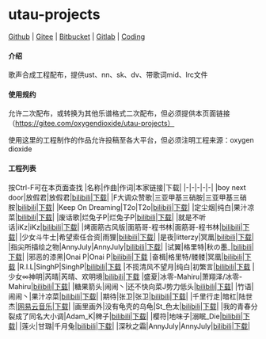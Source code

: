 # utau-projects

[Github](https://github.com/oxygen-dioxide/utau-projects) | 
[Gitee](https://gitee.com/oxygendioxide/utau-projects) | 
[Bitbucket](https://bitbucket.org/oxygendioxide/utau-projects/) | 
[Gitlab](https://gitlab.com/oxygen-dioxide/utau-projects) | 
[Coding](https://oxygen-dioxide.coding.net/public/1/utau-projects/git/files)

#### 介绍
歌声合成工程配布，提供ust、nn、sk、dv、带歌词mid、lrc文件

#### 使用规约
允许二次配布，或转换为其他乐谱格式二次配布，但必须提供本页面链接（https://gitee.com/oxygendioxide/utau-projects）

使用这里的工程制作的作品允许投稿至各大平台，但必须注明工程来源：oxygen dioxide

#### 工程列表
按Ctrl-F可在本页面查找
|名称|作曲|作词|本家链接|下载|
|-|-|-|-|-|
|boy next door|放假君|放假君|[bilibili](https://www.bilibili.com/video/av26327977)|[下载](./boy%20next%20door)|
|F大调众赞歌|三亚甲基三硝胺|三亚甲基三硝胺|[bilibili](https://www.bilibili.com/video/av39884712)|[下载](./F%E5%A4%A7%E8%B0%83%E4%BC%97%E8%B5%9E%E6%AD%8C)|
|Keep On Dreaming|T2o|T2o|[bilibili](https://www.bilibili.com/video/av3495177)|[下载](./Keep%20On%20Dreaming)|
|定尘烟|纯白|果汁凉菜|[bilibili](https://www.bilibili.com/video/av18125546)|[下载](./%E5%AE%9A%E5%B0%98%E7%83%9F)|
|废话歌|烂兔子P|烂兔子P|[bilibili](https://www.bilibili.com/video/av602062)|[下载](./%E5%BA%9F%E8%AF%9D%E6%AD%8C)|
|就是不听话|iKz|iKz|[bilibili](https://www.bilibili.com/video/av14969866)|[下载](./%E5%B0%B1%E6%98%AF%E4%B8%8D%E5%90%AC%E8%AF%9D)|
|烤面筋古风版|面筋哥-程书林|面筋哥-程书林|[bilibili](https://www.bilibili.com/video/av23004780)|[下载](./%E7%83%A4%E9%9D%A2%E7%AD%8B%E5%8F%A4%E9%A3%8E%E7%89%88)|
|少女斗牛士|希望索任合资|雨狸|[bilibili](https://www.bilibili.com/video/av8370772)|[下载](./%E5%B0%91%E5%A5%B3%E6%96%97%E7%89%9B%E5%A3%AB)|
|是夜|litterzy|冥凰|[bilibili](https://www.bilibili.com/video/av8072755)|[下载](./%E6%98%AF%E5%A4%9C)|
|指尖所描绘之物|AnnyJuly|AnnyJuly|[bilibili](https://www.bilibili.com/video/av54764560)|[下载](./%E6%8C%87%E5%B0%96%E6%89%80%E6%8F%8F%E7%BB%98%E4%B9%8B%E7%89%A9)|
|试翼|格里特|秋の墨_|[bilibili](https://www.bilibili.com/video/BV1ZK4y1b7Vk)|[下载](./%E8%AF%95%E7%BF%BC)|
|邪恶的漆黑|Onai P|Onai P|[bilibili](https://www.bilibili.com/video/BV1np4y1D7ws)|[下载](./%E9%82%AA%E6%81%B6%E7%9A%84%E6%BC%86%E9%BB%91)
|奋楫|格里特/髅髅|冥凰|[bilibili](https://www.bilibili.com/video/BV1xJ411x754)|[下载](./%E5%A5%8B%E6%A5%AB)
|R.I.L|SinghP|SinghP|[bilibili](https://www.bilibili.com/video/BV1EA411e7mL)|[下载](./RIL)
|不揽清风不望月|纯白|初繁言|[bilibili](https://www.bilibili.com/video/BV1Fp4y1S7vd)|[下载](./%E4%B8%8D%E6%8F%BD%E6%B8%85%E9%A3%8E%E4%B8%8D%E6%9C%9B%E6%9C%88)
|少女∞神明|芮晴|芮晴、欢明境|[bilibili](https://www.bilibili.com/video/BV1Ch411o7MZ)|[下载](./%E5%B0%91%E5%A5%B3%E7%A5%9E%E6%98%8E)
|盛夏|冰零-Mahiru|萧翔泽/冰零-Mahiru|[bilibili](https://www.bilibili.com/video/av201773213)|[下载](./%E7%9B%9B%E5%A4%8F)|
|糖果箭头|闹闹丶|还不快向菜J势力低头|[bilibili](https://www.bilibili.com/video/av584586390)|[下载](./糖果箭头)|
|竹语|闹闹丶|果汁凉菜|[bilibili](https://www.bilibili.com/video/av969746070)|[下载](./竹语)|
|期待|张卫|张卫|[bilibili](https://www.bilibili.com/video/av457733605)|[下载](./期待)|
|千里行走|暗杠|陆世杰|[网易云音乐](https://music.163.com/#/song?id=1385144622)|[下载](./千里行走)|
|画里画外|没有龟壳的乌龟|St_色太|[bilibili](https://www.bilibili.com/video/av801130122)|[下载](./画里画外)|
|我的青春分裂成了同名大小调|Adam_K|稗子|[bilibili](https://www.bilibili.com/video/av288981835)|[下载](./我的青春分裂成了同名大小调)|
|樱符|地味子|溺眠_Die|[bilibili](https://www.bilibili.com/video/av629052772)|[下载](./樱符)|
|莲火|甘璐|千月兔|[bilibili](https://www.bilibili.com/video/BV1Ky4y137Dw)|[下载](./莲火)|
|深秋之霜|AnnyJuly|AnnyJuly|[bilibili](https://www.bilibili.com/video/av419309927)|[下载](./深秋之霜)|